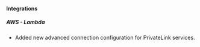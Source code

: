 
#### Integrations

##### AWS - Lambda

- Added new advanced connection configuration for PrivateLink services.
